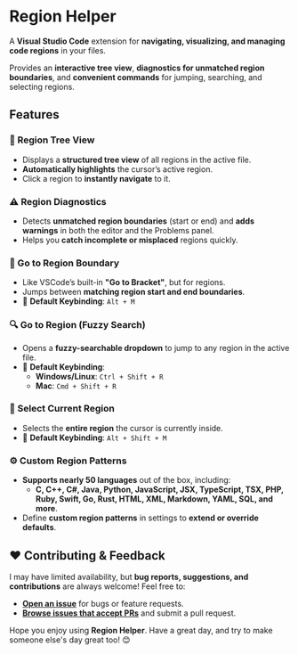 # Region Helper

A <!-- [Visual Studio Code](https://marketplace.visualstudio.com/region-helper) --> **Visual Studio Code** extension for **navigating, visualizing, and managing code regions** in your files.  

Provides an **interactive tree view**, **diagnostics for unmatched region boundaries**, and **convenient commands** for jumping, searching, and selecting regions.

## Features

### 📂 Region Tree View

- Displays a **structured tree view** of all regions in the active file.
- **Automatically highlights** the cursor’s active region.
- Click a region to **instantly navigate** to it.

### ⚠️ Region Diagnostics

- Detects **unmatched region boundaries** (start or end) and **adds warnings** in both the editor and the Problems panel.
- Helps you **catch incomplete or misplaced** regions quickly.

### 🐇 Go to Region Boundary

- Like VSCode’s built-in **"Go to Bracket"**, but for regions.
- Jumps between **matching region start and end boundaries**.
- 📌 **Default Keybinding**: `Alt + M`

### 🔍 Go to Region (Fuzzy Search)

- Opens a **fuzzy-searchable dropdown** to jump to any region in the active file.
- 📌 **Default Keybinding**:
  - **Windows/Linux**: `Ctrl + Shift + R`
  - **Mac**: `Cmd + Shift + R`

### 🎯 Select Current Region

- Selects the **entire region** the cursor is currently inside.
- 📌 **Default Keybinding**: `Alt + Shift + M`

### ⚙️ Custom Region Patterns

- **Supports nearly 50 languages** out of the box, including:
  - **C, C++, C#, Java, Python, JavaScript, JSX, TypeScript, TSX, PHP, Ruby, Swift, Go, Rust, HTML, XML, Markdown, YAML, SQL, and more**.
- Define **custom region patterns** in settings to **extend or override defaults**.

<!-- ## 🚀 Installation

1. **[Download Region Helper](https://marketplace.visualstudio.com/region-helper)** from the VSCode Marketplace.
2. **Reload VSCode** after installation.
3. **Enjoy faster region navigation** and better code organization! -->

## ❤️ Contributing & Feedback

I may have limited availability, but **bug reports, suggestions, and contributions** are always welcome! Feel free to:

- **[Open an issue](https://github.com/alythobani/vscode-region-helper/issues/new/choose)** for bugs or feature requests.
- **[Browse issues that accept PRs](https://github.com/alythobani/vscode-region-helper/issues?q=state%3Aopen%20label%3A%22accepting%20PRs%22)** and submit a pull request.
<!-- - **[Leave a review](https://marketplace.visualstudio.com/items?itemName=alythobani.region-helper&ssr=false#review-details)** on the VSCode Marketplace. -->

Hope you enjoy using **Region Helper**. Have a great day, and try to make someone else's day great too! 😊
